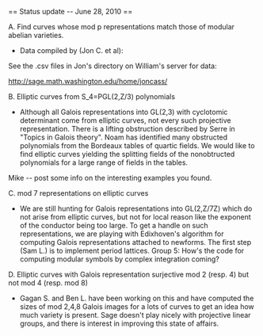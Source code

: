 == Status update -- June 28, 2010 ==

A. Find curves whose mod p representations match those of modular abelian varieties.

* Data compiled by (Jon C. et al):

See the .csv files in Jon's directory on William's server for data:

http://sage.math.washington.edu/home/joncass/

B. Elliptic curves from S_4=PGL(2,Z/3) polynomials

* Although all Galois representations into GL(2,3) with cyclotomic determinant come from elliptic curves, not every such projective representation.  There is a lifting obstruction described by Serre in "Topics in Galois theory".  Noam has identified many obstructed polynomials from the Bordeaux tables of quartic fields.  We would like to find elliptic curves yielding the splitting fields of the nonobtructed polynomials for a large range of fields in the tables.

Mike -- post some info on the interesting examples you found.

C. mod 7 representations on elliptic curves

* We are still hunting for Galois representations into GL(2,Z/7Z) which do not arise from elliptic curves, but not for local reason like the exponent of the conductor being too large.  To get a handle on such representations, we are playing with Edixhoven's algorithm for computing Galois representations attached to newforms.  The first step (Sam L.) is to implement period lattices.  Group 5:  How's the code for computing modular symbols by complex integration coming?  

D. Elliptic curves with Galois representation surjective mod 2 (resp. 4) but not mod 4 (resp. mod 8)

* Gagan S. and Ben L. have been working on this and have computed the sizes of mod 2,4,8 Galois images for a lots of curves to get an idea how much variety is present.  Sage doesn't play nicely with projective linear groups, and there is interest in improving this state of affairs.
